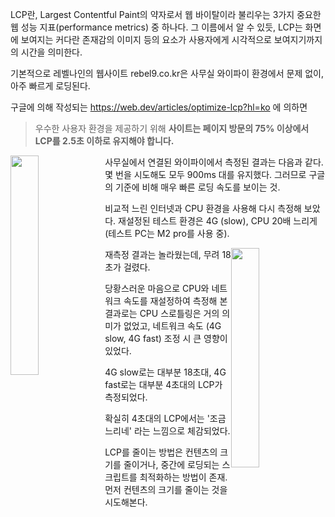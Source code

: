 LCP란, Largest Contentful Paint의 약자로서 웹 바이탈이라 불리우는 3가지 중요한 웹 성능 지표(performance metrics) 중 하나다. 그 이름에서 알 수 있듯, LCP는 화면에 보여지는 커다란 존재감의 이미지 등의 요소가 사용자에게 시각적으로 보여지기까지의 시간을 의미한다.

기본적으로 레벨나인의 웹사이트 rebel9.co.kr은 사무실 와이파이 환경에서 문제 없이, 아주 빠르게 로딩된다.

구글에 의해 작성되는 https://web.dev/articles/optimize-lcp?hl=ko 에 의하면

> 우수한 사용자 환경을 제공하기 위해 **사이트는 페이지 방문의 75% 이상에서 LCP를 2.5초 이하로 유지해야 합니다.**



<img src='/Users/rebel9/Library/Application Support/typora-user-images/스크린샷 2024-08-14 오후 3.56.43.png' style='float:left; width: 30%' /> 사무실에서 연결된 와이파이에서 측정된 결과는 다음과 같다. 몇 번을 시도해도 모두 900ms 대를 유지했다. 그러므로 구글의 기준에 비해 매우 빠른 로딩 속도를 보이는 것.

비교적 느린 인터넷과 CPU 환경을 사용해 다시 측정해 보았다. 재설정된 테스트 환경은 4G (slow), CPU 20배 느리게 (테스트 PC는 M2 pro를 사용 중).





<img src='/Users/rebel9/Library/Application Support/typora-user-images/스크린샷 2024-08-14 오후 4.00.36.png' style='float: right; width: 30%' />재측정 결과는 놀라웠는데, 무려 18초가 걸렸다.

당황스러운 마음으로 CPU와 네트워크 속도를 재설정하여 측정해 본 결과로는 CPU 스로틀링은 거의 의미가 없었고, 네트워크 속도 (4G slow, 4G fast) 조정 시 큰 영향이 있었다.

4G slow로는 대부분 18초대, 4G fast로는 대부분 4초대의 LCP가 측정되었다.

확실히 4초대의 LCP에서는 '조금 느리네' 라는 느낌으로 체감되었다.

LCP를 줄이는 방법은 컨텐츠의 크기를 줄이거나, 중간에 로딩되는 스크립트를 최적화하는 방법이 존재. 먼저 컨텐츠의 크기를 줄이는 것을 시도해본다.